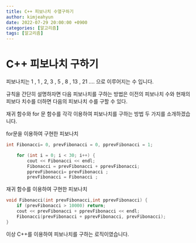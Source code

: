 ```yaml
---
title: C++ 피보나치 수열구하기
author: kimjeahyun
date: 2022-07-29 20:00:00 +0900
categories: [알고리즘]
tags: [알고리즘]
---
```



# C++ 피보나치 구하기

피보나치는 1 , 1 , 2, 3 , 5 , 8 , 13 , 21 .... 으로 이루어지는 수 입니다.

규칙을 간단히 설명하자면 다음 피보나치를 구하는 방법은
이전의 피보나치 수와 현재의 피보다 치수를 더하면 다음의 피보나치 수를 구할 수 있다.

재귀 함수와 for 문 함수를 각각 이용하여 피보나치를 구하는 방법 두 가지를 소개하겠습니다.

for문을 이용하여 구현한 피보나치

```cpp
int Fibonacci= 0, prevFibonacci = 0, pprevFibonacci = 1;

	for (int i = 0; i < 30; i++) {
		cout << Fibonacci << endl;
		Fibonacci = prevFibonacci + pprevFibonacci;
		pprevFibonacci= prevFibonacci ;
		prevFibonacci = Fibonacci ;
```

재귀 함수를 이용하여 구현한 피보나치

```cpp
void Fibonacci(int prevFibonacci,int pprevFibonacci) {
	if (prevFibonacci > 10000) return;
	cout << prevFibonacci + pprevFibonacci << endl;
	Fibonacci(prevFibonacci + pprevFibonacci, prevFibonacci);
}
```

이상 C++를 이용하여 피보나치를 구하는 로직이였습니다.
